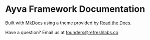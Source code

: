 # Ayva Framework Documentation

Built with [MkDocs](http://www.mkdocs.org/) using a theme provided by [Read the Docs](https://readthedocs.org/).

Have a question? Email us at founders@refreshlabs.co